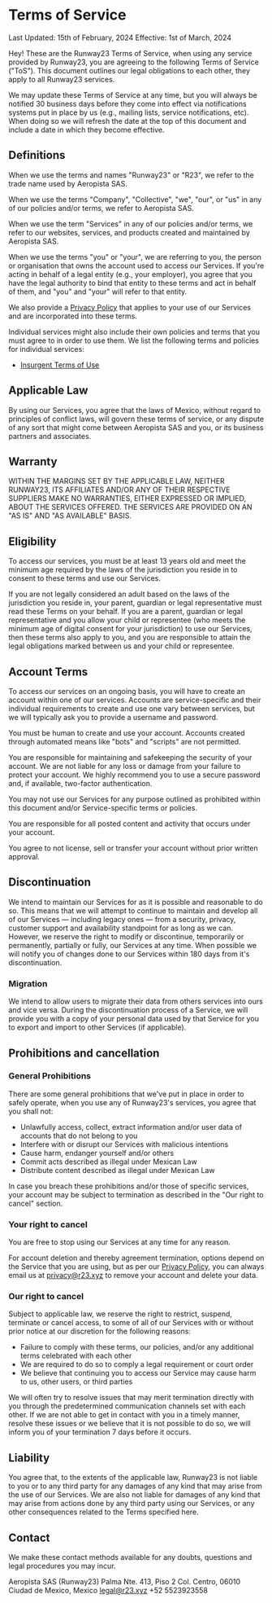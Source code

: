 # Terms of Service
Last Updated: 15th of February, 2024
Effective: 1st of March, 2024

Hey! These are the Runway23 Terms of Service, when using any service provided by Runway23, you are agreeing to the following Terms of Service ("ToS"). This document outlines our legal obligations to each other, they apply to all Runway23 services.

We may update these Terms of Service at any time, but you will always be notified 30 business days before they come into effect via notifications systems put in place by us (e.g., mailing lists, service notifications, etc). When doing so we will refresh the date at the top of this document and include a date in which they become effective.

## Definitions

When we use the terms and names "Runway23" or "R23", we refer to the trade name used by Aeropista SAS.

When we use the terms "Company", "Collective", "we", "our", or "us" in any of our policies and/or terms, we refer to Aeropista SAS.

When we use the term "Services" in any of our policies and/or terms, we refer to our websites, services, and products created and maintained by Aeropista SAS.

When we use the terms "you" or "your", we are referring to you, the person or organisation that owns the account used to access our Services. If you're acting in behalf of a legal entity (e.g., your employer), you agree that you have the legal authority to bind that entity to these terms and act in behalf of them, and "you" and "your" will refer to that entity.

We also provide a [Privacy Policy](privacy.md) that applies to your use of our Services and are incorporated into these terms.

Individual services might also include their own policies and terms that you must agree to in order to use them. We list the following terms and policies for individual services:
- [Insurgent Terms of Use](insurgent/tou.md)

## Applicable Law

By using our Services, you agree that the laws of Mexico, without regard to principles of conflict laws, will govern these terms of service, or any dispute of any sort that might come between Aeropista SAS and you, or its business partners and associates.

## Warranty

WITHIN THE MARGINS SET BY THE APPLICABLE LAW, NEITHER RUNWAY23, ITS AFFILIATES AND/OR ANY OF THEIR RESPECTIVE SUPPLIERS MAKE NO WARRANTIES, EITHER EXPRESSED OR IMPLIED, ABOUT THE SERVICES OFFERED. THE SERVICES ARE PROVIDED ON AN "AS IS" AND "AS AVAILABLE" BASIS.

## Eligibility

To access our services, you must be at least 13 years old and meet the minimum age required by the laws of the jurisdiction you reside in to consent to these terms and use our Services.

If you are not legally considered an adult based on the laws of the jurisdiction you reside in, your parent, guardian or legal representative must read these Terms on your behalf. If you are a parent, guardian or legal representative and you allow your child or representee (who meets the minimum age of digital consent for your jurisdiction) to use our Services, then these terms also apply to you, and you are responsible to attain the legal obligations marked between us and your child or representee.


## Account Terms

To access our services on an ongoing basis, you will have to create an account within one of our services. Accounts are service-specific and their individual requirements to create and use one vary between services, but we will typically ask you to provide a username and password.

You must be human to create and use your account. Accounts created through automated means like "bots" and "scripts" are not permitted.

You are responsible for maintaining and safekeeping the security of your account. We are not liable for any loss or damage from your failure to protect your account. We highly recommend you to use a secure password and, if available, two-factor authentication.

You may not use our Services for any purpose outlined as prohibited within this document and/or Service-specific terms or policies.

You are responsible for all posted content and activity that occurs under your account.

You agree to not license, sell or transfer your account without prior written approval.

## Discontinuation

We intend to maintain our Services for as it is possible and reasonable to do so. This means that we will attempt to continue to maintain and develop all of our Services — including legacy ones — from a security, privacy, customer support and availability standpoint for as long as we can. However, we reserve the right to modify or discontinue, temporarily or permanently, partially or fully, our Services at any time. When possible we will notify you of changes done to our Services within 180 days from it's discontinuation.

### Migration
 
We intend to allow users to migrate their data from others services into ours and vice versa. During the discontinuation process of a Service, we will provide you with a copy of your personal data used by that Service for you to export and import to other Services (if applicable). 

## Prohibitions and cancellation

### General Prohibitions

There are some general prohibitions that we've put in place in order to safely operate, when you use any of Runway23's services, you agree that you shall not:
- Unlawfully access, collect, extract information and/or user data of accounts that do not belong to you
- Interfere with or disrupt our Services with malicious intentions
- Cause harm, endanger yourself and/or others
- Commit acts described as illegal under Mexican Law
- Distribute content described as illegal under Mexican Law

In case you breach these prohibitions and/or those of specific services, your account may be subject to termination as described in the "Our right to cancel" section.

### Your right to cancel

You are free to stop using our Services at any time for any reason. 

For account deletion and thereby agreement termination, options depend on the Service that you are using, but as per our [Privacy Policy](privacy.md), you can always email us at privacy@r23.xyz to remove your account and delete your data.

### Our right to cancel

Subject to applicable law, we reserve the right to restrict, suspend, terminate or cancel access, to some of all of our Services with or without prior notice at our discretion for the following reasons:
- Failure to comply with these terms, our policies, and/or any additional terms celebrated with each other
- We are required to do so to comply a legal requirement or court order
- We believe that continuing you to access our Service may cause harm to us, other users, or third parties

We will often try to resolve issues that may merit termination directly with you through the predetermined communication channels set with each other. If we are not able to get in contact with you in a timely manner, resolve these issues or we believe that it is not possible to do so, we will inform you of your termination 7 days before it occurs.

## Liability

You agree that, to the extents of the applicable law, Runway23 is not liable to you or to any third party for any damages of any kind that may arise from the use of our Services. We are also not liable for damages of any kind that may arise from actions done by any third party using our Services, or any other consequences related to the Terms specified here.

## Contact

We make these contact methods available for any doubts, questions and legal procedures you may incur.

Aeropista SAS (Runway23)
Palma Nte. 413, Piso 2
Col. Centro, 06010
Ciudad de Mexico, Mexico
legal@r23.xyz
+52 5523923558